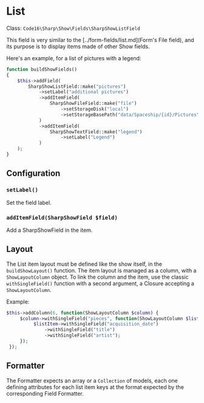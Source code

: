 # List

Class: `Code16\Sharp\Show\Fields\SharpShowListField`

This field is very similar to the [../form-fields/list.md](Form's File field), and its purpose is to display items made of other Show fields.

Here's an example, for a list of pictures with a legend:

```php
function buildShowFields()
{
    $this->addField(
        SharpShowListField::make("pictures")
            ->setLabel("additional pictures")
            ->addItemField(
                SharpShowFileField::make("file")
                    ->setStorageDisk("local")
                    ->setStorageBasePath("data/Spaceship/{id}/Pictures")
            )
            ->addItemField(
                SharpShowTextField::make("legend")
                    ->setLabel("Legend")
            )
    );
}
```

## Configuration

### `setLabel()`

Set the field label.

### `addItemField(SharpShowField $field)`

Add a SharpShowField in the item.

## Layout

The List item layout must be defined like the show itself, in the `buildShowLayout()` function. The item layout is managed as a column, with a `ShowLayoutColumn` object. To link the column and the item, use the classic `withSingleField()` function with a second argument, a Closure accepting a `ShowLayoutColumn`.

Example:

```php
$this->addColumn(6, function(ShowLayoutColumn $column) {
     $column->withSingleField("pieces", function(ShowLayoutColumn $listItem) {
          $listItem->withSingleField("acquisition_date")
              ->withSingleField("title")
              ->withSingleField("artist");
     });
 });
```

## Formatter

The Formatter expects an array or a `Collection` of models, each one defining attributes for each list item keys at the format expected by the corresponding Field Formatter.